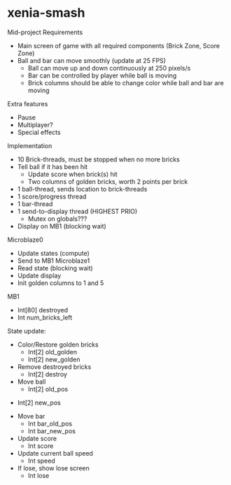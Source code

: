 # xenia-smash

Mid-project Requirements
* Main screen of game with all required components (Brick Zone, Score Zone)
* Ball and bar can move smoothly (update at 25 FPS)
	* Ball can move up and down continuously at 250 pixels/s
	* Bar can be controlled by player while ball is moving
	* Brick columns should be able to change color while ball and bar are moving

Extra features
* Pause
* Multiplayer?
* Special effects

Implementation
* 10 Brick-threads, must be stopped when no more bricks
* Tell ball if it has been hit
	- Update score when brick(s) hit
	- Two columns of golden bricks, worth 2 points per brick
* 1 ball-thread, sends location to brick-threads
* 1 score/progress thread
* 1 bar-thread
* 1 send-to-display thread (HIGHEST PRIO)
	- Mutex on globals???
* Display on MB1 (blocking wait)

Microblaze0
* Update states (compute)
* Send to MB1
Microblaze1
* Read state (blocking wait)
* Update display
* Init golden columns to 1 and 5

MB1
* Int[80] destroyed
* Int num_bricks_left

State update:
* Color/Restore golden bricks
  - Int[2] old_golden
  - Int[2] new_golden
* Remove destroyed bricks
  - Int[2] destroy
* Move ball
  - Int[2] old_pos
- Int[2] new_pos
* Move bar
  - Int bar_old_pos
  - Int bar_new_pos
* Update score
  - Int score
* Update current ball speed
  - Int speed
* If lose, show lose screen
  - Int lose
